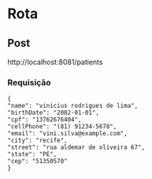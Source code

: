 

# Rota
## Post
http://localhost:8081/patients


### Requisição
```
{
"name": "vinicius rodrigues de lima",
"birthDate": "2002-01-01",
"cpf": "13762676404",
"cellPhone": "(81) 91234-5678",
"email": "vini.silva@example.com",
"city": "recife",
"street": "rua aldemar de oliveira 67",
"state": "PE",
"cep": "51350570"
}
```
